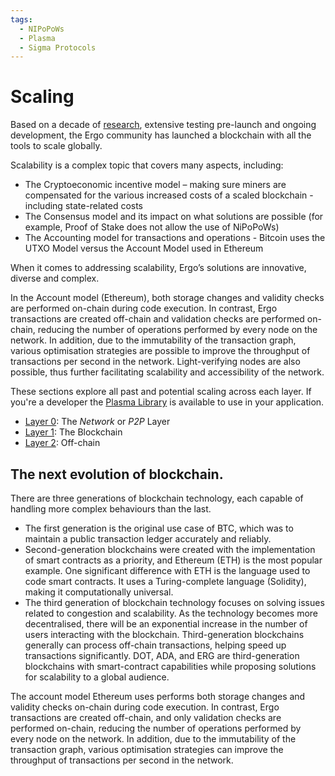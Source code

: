 ```yaml
---
tags:
  - NIPoPoWs
  - Plasma
  - Sigma Protocols
---
```


# Scaling

Based on a decade of [research](documents.md), extensive testing pre-launch and ongoing development, the Ergo community has launched a blockchain with all the tools to scale globally. 

Scalability is a complex topic that covers many aspects, including:
- The Cryptoeconomic incentive model – making sure miners are compensated for the various increased costs of a scaled blockchain - including state-related costs
- The Consensus model and its impact on what solutions are possible (for example, Proof of Stake does not allow the use of NiPoPoWs)
- The Accounting model for transactions and operations - Bitcoin  uses the UTXO Model versus the Account Model used in Ethereum

When it comes to addressing scalability, Ergo’s solutions are innovative, diverse and complex. 

In the Account model (Ethereum), both storage changes and validity checks are performed on-chain during code execution. In contrast, Ergo transactions are created off-chain and validation checks are performed on-chain, reducing the number of operations performed by every node on the network. In addition, due to the immutability of the transaction graph, various optimisation strategies are possible to improve the throughput of transactions per second in the network. Light-verifying nodes are also possible, thus further facilitating scalability and accessibility of the network.

These sections explore all past and potential scaling across each layer. If you're a developer the [Plasma Library](plasma.md) is available to use in your application.  

- [Layer 0](layer0.md): The *Network* or *P2P* Layer
- [Layer 1](layer1.md): The Blockchain
- [Layer 2](layer2.md): Off-chain

## The next evolution of blockchain.

There are three generations of blockchain technology, each capable of handling more complex behaviours than the last.

- The first generation is the original use case of BTC, which was to maintain a public transaction ledger accurately and reliably.
- Second-generation blockchains were created with the implementation of smart contracts as a priority, and Ethereum (ETH) is the most popular example. One significant difference with ETH is the language used to code smart contracts. It uses a Turing-complete language (Solidity), making it computationally universal.
- The third generation of blockchain technology focuses on solving issues related to congestion and scalability. As the technology becomes more decentralised, there will be an exponential increase in the number of users interacting with the blockchain. Third-generation blockchains generally can process off-chain transactions, helping speed up transactions significantly. DOT, ADA, and ERG are third-generation blockchains with smart-contract capabilities while proposing solutions for scalability to a global audience.

The account model Ethereum uses performs both storage changes and validity checks on-chain during code execution. In contrast, Ergo transactions are created off-chain, and only validation checks are performed on-chain, reducing the number of operations performed by every node on the network. In addition, due to the immutability of the transaction graph, various optimisation strategies can improve the throughput of transactions per second in the network. 


